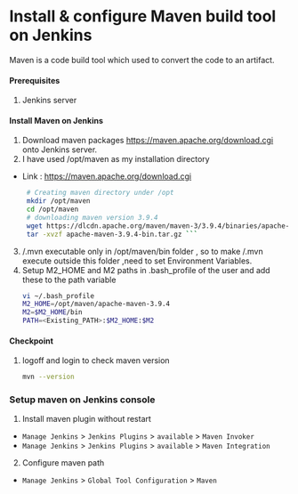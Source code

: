 #  Install & configure Maven build tool on Jenkins
Maven is a code build tool which used to convert the code to an artifact.

#### Prerequisites
1. Jenkins server

#### Install Maven on Jenkins
1. Download maven packages https://maven.apache.org/download.cgi onto Jenkins server.
2.  I have used /opt/maven as my installation directory
 - Link : https://maven.apache.org/download.cgi
    ```sh
     # Creating maven directory under /opt
     mkdir /opt/maven
     cd /opt/maven
     # downloading maven version 3.9.4
     wget https://dlcdn.apache.org/maven/maven-3/3.9.4/binaries/apache-maven-3.9.4-bin.tar.gz
     tar -xvzf apache-maven-3.9.4-bin.tar.gz ```
3. /.mvn executable only in /opt/maven/bin folder , so to make /.mvn execute outside this folder ,need to set Environment Variables.	
4. Setup M2_HOME and M2 paths in .bash_profile of the user and add these to the path variable
   ```sh
   vi ~/.bash_profile
   M2_HOME=/opt/maven/apache-maven-3.9.4
   M2=$M2_HOME/bin
   PATH=<Existing_PATH>:$M2_HOME:$M2
   ```
#### Checkpoint 
1. logoff and login to check maven version
  
    ```sh
    mvn --version
    ```
### Setup maven on Jenkins console
1. Install maven plugin without restart  
  - `Manage Jenkins` > `Jenkins Plugins` > `available` > `Maven Invoker`
  - `Manage Jenkins` > `Jenkins Plugins` > `available` > `Maven Integration`

2. Configure maven path
  - `Manage Jenkins` > `Global Tool Configuration` > `Maven`
